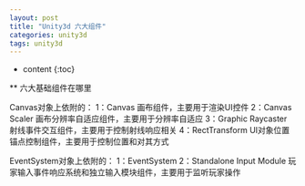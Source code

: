 ```yaml
---
layout: post
title: "Unity3d 六大组件"
categories: unity3d
tags: unity3d
---
```


* content
{:toc}


** 六大基础组件在哪里

Canvas对象上依附的：
    1：Canvas               画布组件，主要用于渲染UI控件
    2：Canvas Scaler        画布分辨率自适应组件，主要用于分辨率自适应
    3：Graphic Raycaster    射线事件交互组件，主要用于控制射线响应相关
    4：RectTransform        UI对象位置锚点控制组件，主要用于控制位置和对其方式

EventSystem对象上依附的：
    1：EventSystem
    2：Standalone Input Module  玩家输入事件响应系统和独立输入模块组件，主要用于监听玩家操作